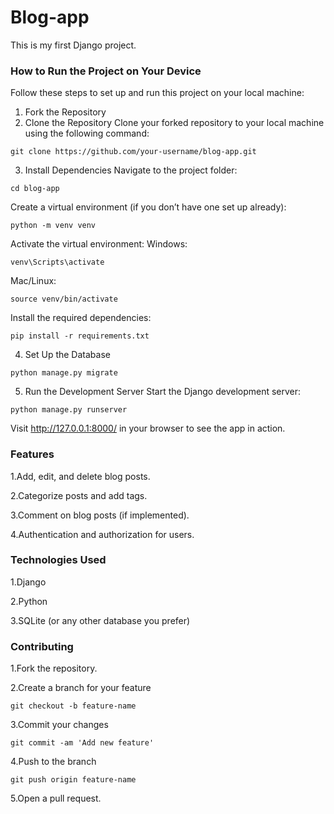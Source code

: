 # Blog-app

This is my first Django project.

### How to Run the Project on Your Device
Follow these steps to set up and run this project on your local machine:

1. Fork the Repository
2. Clone the Repository
Clone your forked repository to your local machine using the following command:
```
git clone https://github.com/your-username/blog-app.git
```
3. Install Dependencies
Navigate to the project folder:
```
cd blog-app
```
Create a virtual environment (if you don’t have one set up already):
```
python -m venv venv
```
Activate the virtual environment:
Windows:
```
venv\Scripts\activate
```
Mac/Linux:
```
source venv/bin/activate
```
Install the required dependencies:
```
pip install -r requirements.txt
```
4. Set Up the Database
```
python manage.py migrate
```
5. Run the Development Server
Start the Django development server:
```
python manage.py runserver
```
Visit http://127.0.0.1:8000/ in your browser to see the app in action.

### Features

1.Add, edit, and delete blog posts.

2.Categorize posts and add tags.

3.Comment on blog posts (if implemented).

4.Authentication and authorization for users.

### Technologies Used

1.Django

2.Python

3.SQLite (or any other database you prefer)

### Contributing

1.Fork the repository.

2.Create a branch for your feature 

```
git checkout -b feature-name
```
3.Commit your changes 
```
git commit -am 'Add new feature'
```
4.Push to the branch 
```
git push origin feature-name
```
5.Open a pull request.
